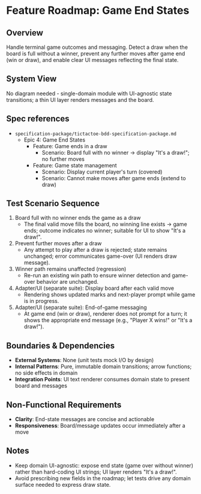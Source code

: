 # Feature Roadmap: Game End States

## Overview

Handle terminal game outcomes and messaging. Detect a draw when the board is full without a winner, prevent any further moves after game end (win or draw), and enable clear UI messages reflecting the final state.

## System View

No diagram needed - single-domain module with UI-agnostic state transitions; a thin UI layer renders messages and the board.

## Spec references

- `specification-package/tictactoe-bdd-specification-package.md`
  - Epic 4: Game End States
    - Feature: Game ends in a draw
      - Scenario: Board full with no winner → display "It's a draw!"; no further moves
    - Feature: Game state management
      - Scenario: Display current player's turn (covered)
      - Scenario: Cannot make moves after game ends (extend to draw)

## Test Scenario Sequence

1. Board full with no winner ends the game as a draw
    - The final valid move fills the board, no winning line exists → game ends; outcome indicates no winner; suitable for UI to show "It's a draw!".
2. Prevent further moves after a draw
    - Any attempt to play after a draw is rejected; state remains unchanged; error communicates game-over (UI renders draw message).
3. Winner path remains unaffected (regression)
    - Re-run an existing win path to ensure winner detection and game-over behavior are unchanged.
4. Adapter/UI (separate suite): Display board after each valid move
    - Rendering shows updated marks and next-player prompt while game is in progress.
5. Adapter/UI (separate suite): End-of-game messaging
    - At game end (win or draw), renderer does not prompt for a turn; it shows the appropriate end message (e.g., "Player X wins!" or "It's a draw!").

## Boundaries & Dependencies

- **External Systems**: None (unit tests mock I/O by design)
- **Internal Patterns**: Pure, immutable domain transitions; arrow functions; no side effects in domain
- **Integration Points**: UI text renderer consumes domain state to present board and messages

## Non-Functional Requirements

- **Clarity**: End-state messages are concise and actionable
- **Responsiveness**: Board/message updates occur immediately after a move

## Notes

- Keep domain UI-agnostic: expose end state (game over without winner) rather than hard-coding UI strings; UI layer renders "It's a draw!".
- Avoid prescribing new fields in the roadmap; let tests drive any domain surface needed to express draw state.
